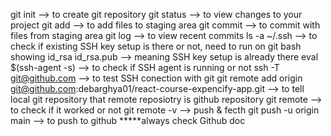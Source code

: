 git init --> to create git repository
git status --> to view changes to your project
git add --> to add files to staging area
git commit --> to commit with files from staging area
git log --> to view recent commits
ls -a ~/.ssh --> to check if existing SSH key setup is there or not, need to run on git bash
showing id_rsa  id_rsa.pub  --> meaning SSH key setup is already there
eval $(ssh-agent -s) --> to check if SSH agent is running or not
 ssh -T git@github.com --> to test SSH conection with git
 git remote add origin git@github.com:debarghya01/react-course-expencify-app.git --> to tell local git repository that remote reposiotry is github repository
 git remote --> to check if it worked or not
 git remote -v --> push & fecth
git push -u origin main --> to push to github *****always check Github doc

